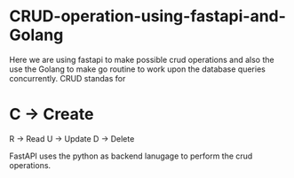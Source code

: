 # CRUD-operation-using-fastapi-and-Golang
Here we are using fastapi to make possible crud operations and also the use the Golang to make go routine to work upon the database queries concurrently.
CRUD standas for
<h1>C -> Create</h1>
R -> Read
U -> Update
D -> Delete

FastAPI uses the python as backend lanugage to perform the crud operations.
